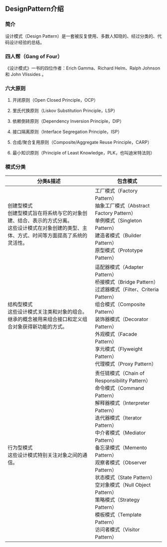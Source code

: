 DesignPattern介绍
------------------

### 简介
  设计模式（Design Pattern）是一套被反复使用、多数人知晓的、经过分类的、代码设计经验的总结。

### 四人帮（Gang of Four）
  《设计模式》一书的四位作者：Erich Gamma、Richard Helm、Ralph Johnson 和 John Vlissides 。

### 六大原则
  1. 开闭原则（Open Closed Principle，OCP）

  2. 里氏代换原则（Liskov Substitution Principle，LSP）

  3. 依赖倒转原则（Dependency Inversion Principle，DIP）

  4. 接口隔离原则（Interface Segregation Principle，ISP）

  5. 合成/聚合复用原则（Composite/Aggregate Reuse Principle，CARP）

  6. 最小知识原则（Principle of Least Knowledge，PLK，也叫迪米特法则）


### 模式分类
| 分类&描述 | 包含模式  |
|-------|---|
| 创建型模式 <br>创建型模式旨在将系统与它的对象创建、结合、表示的方式分离。<br>这些设计模式在对象创建的类型、主体、方式、时间等方面提高了系统的灵活性。 | 工厂模式（Factory Pattern）<br>抽象工厂模式（Abstract Factory Pattern）<br>单例模式（Singleton Pattern）<br>建造者模式（Builder Pattern）<br>原型模式（Prototype Pattern）  |
| 结构型模式 <br>这些设计模式关注类和对象的组合。<br>继承的概念被用来组合接口和定义组合对象获得新功能的方式。 | 适配器模式（Adapter Pattern）<br>桥接模式（Bridge Pattern）<br>过滤器模式（Filter、Criteria Pattern）<br>组合模式（Composite Pattern）<br>装饰器模式（Decorator Pattern）<br>外观模式（Facade Pattern）<br>享元模式（Flyweight Pattern）<br>代理模式（Proxy Pattern）  |
| 行为型模式 <br>这些设计模式特别关注对象之间的通信。 | 责任链模式（Chain of Responsibility Pattern）<br>命令模式（Command Pattern）<br>解释器模式（Interpreter Pattern）<br>迭代器模式（Iterator Pattern）<br>中介者模式（Mediator Pattern）<br>备忘录模式（Memento Pattern）<br>观察者模式（Observer Pattern）<br>状态模式（State Pattern）<br>空对象模式（Null Object Pattern）<br>策略模式（Strategy Pattern）<br>模板模式（Template Pattern）<br>访问者模式（Visitor Pattern）  |

